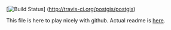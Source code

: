 [![Build Status](https://secure.travis-ci.org/postgis/postgis.png)]
(http://travis-ci.org/postgis/postgis)

This file is here to play nicely with github.
Actual readme is [here](README.postgis).
